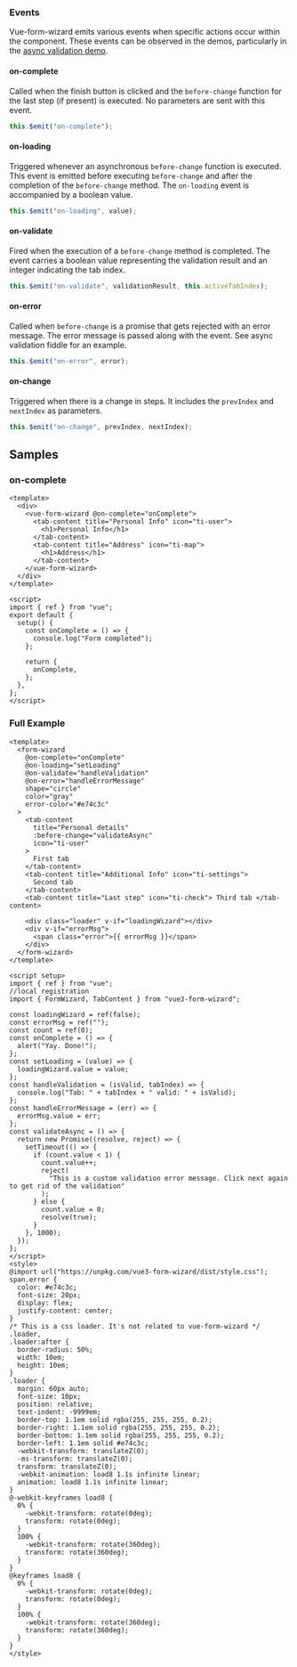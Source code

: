 ### Events

Vue-form-wizard emits various events when specific actions occur within the component. These events can be observed in the demos, particularly in the [async validation demo](https://jsfiddle.net/bt5dhqtf/272/).

#### on-complete

Called when the finish button is clicked and the `before-change` function for the last step (if present) is executed. No parameters are sent with this event.

```javascript
this.$emit("on-complete");
```

#### on-loading

Triggered whenever an asynchronous `before-change` function is executed. This event is emitted before executing `before-change` and after the completion of the `before-change` method. The `on-loading` event is accompanied by a boolean value.

```javascript
this.$emit("on-loading", value);
```

#### on-validate

Fired when the execution of a `before-change` method is completed. The event carries a boolean value representing the validation result and an integer indicating the tab index.

```javascript
this.$emit("on-validate", validationResult, this.activeTabIndex);
```

#### on-error

Called when `before-change` is a promise that gets rejected with an error message. The error message is passed along with the event. See async validation fiddle for an example.

```javascript
this.$emit("on-error", error);
```

#### on-change

Triggered when there is a change in steps. It includes the `prevIndex` and `nextIndex` as parameters.

```javascript
this.$emit("on-change", prevIndex, nextIndex);
```

## Samples

### on-complete

```vue
<template>
  <div>
    <vue-form-wizard @on-complete="onComplete">
      <tab-content title="Personal Info" icon="ti-user">
        <h1>Personal Info</h1>
      </tab-content>
      <tab-content title="Address" icon="ti-map">
        <h1>Address</h1>
      </tab-content>
    </vue-form-wizard>
  </div>
</template>

<script>
import { ref } from "vue";
export default {
  setup() {
    const onComplete = () => {
      console.log("Form completed");
    };

    return {
      onComplete,
    };
  },
};
</script>
```

### Full Example

```vue
<template>
  <form-wizard
    @on-complete="onComplete"
    @on-loading="setLoading"
    @on-validate="handleValidation"
    @on-error="handleErrorMessage"
    shape="circle"
    color="gray"
    error-color="#e74c3c"
  >
    <tab-content
      title="Personal details"
      :before-change="validateAsync"
      icon="ti-user"
    >
      First tab
    </tab-content>
    <tab-content title="Additional Info" icon="ti-settings">
      Second tab
    </tab-content>
    <tab-content title="Last step" icon="ti-check"> Third tab </tab-content>

    <div class="loader" v-if="loadingWizard"></div>
    <div v-if="errorMsg">
      <span class="error">{{ errorMsg }}</span>
    </div>
  </form-wizard>
</template>

<script setup>
import { ref } from "vue";
//local registration
import { FormWizard, TabContent } from "vue3-form-wizard";

const loadingWizard = ref(false);
const errorMsg = ref("");
const count = ref(0);
const onComplete = () => {
  alert("Yay. Done!");
};
const setLoading = (value) => {
  loadingWizard.value = value;
};
const handleValidation = (isValid, tabIndex) => {
  console.log("Tab: " + tabIndex + " valid: " + isValid);
};
const handleErrorMessage = (err) => {
  errorMsg.value = err;
};
const validateAsync = () => {
  return new Promise((resolve, reject) => {
    setTimeout(() => {
      if (count.value < 1) {
        count.value++;
        reject(
          "This is a custom validation error message. Click next again to get rid of the validation"
        );
      } else {
        count.value = 0;
        resolve(true);
      }
    }, 1000);
  });
};
</script>
<style>
@import url("https://unpkg.com/vue3-form-wizard/dist/style.css");
span.error {
  color: #e74c3c;
  font-size: 20px;
  display: flex;
  justify-content: center;
}
/* This is a css loader. It's not related to vue-form-wizard */
.loader,
.loader:after {
  border-radius: 50%;
  width: 10em;
  height: 10em;
}
.loader {
  margin: 60px auto;
  font-size: 10px;
  position: relative;
  text-indent: -9999em;
  border-top: 1.1em solid rgba(255, 255, 255, 0.2);
  border-right: 1.1em solid rgba(255, 255, 255, 0.2);
  border-bottom: 1.1em solid rgba(255, 255, 255, 0.2);
  border-left: 1.1em solid #e74c3c;
  -webkit-transform: translateZ(0);
  -ms-transform: translateZ(0);
  transform: translateZ(0);
  -webkit-animation: load8 1.1s infinite linear;
  animation: load8 1.1s infinite linear;
}
@-webkit-keyframes load8 {
  0% {
    -webkit-transform: rotate(0deg);
    transform: rotate(0deg);
  }
  100% {
    -webkit-transform: rotate(360deg);
    transform: rotate(360deg);
  }
}
@keyframes load8 {
  0% {
    -webkit-transform: rotate(0deg);
    transform: rotate(0deg);
  }
  100% {
    -webkit-transform: rotate(360deg);
    transform: rotate(360deg);
  }
}
</style>
```


